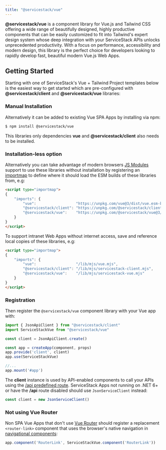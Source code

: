 ```yaml
---
title: "@servicestack/vue"
---
```


<script setup>
import { Icon } from "@iconify/vue"
import VueTailwindTemplates from "../src/components/VueTailwindTemplates.vue"
import VueComponentGallery from "../src/components/VueComponentGallery.vue"
</script>


**@servicestack/vue** is a component library for Vue.js and Tailwind CSS offering a wide range of beautifully designed, highly productive components that can be easily customized to fit into Tailwind's expert design system whose deep integration 
with your ServiceStack APIs unlocks unprecedented productivity. With a focus on performance, accessibility and modern design, this library is the perfect choice for developers looking to rapidly develop fast, beautiful modern Vue.js Web Apps.

<VueComponentGallery />


## Getting Started

Starting with one of ServiceStack's Vue + Tailwind Project templates below is the easiest way to get started which are pre-configured with 
**@servicestack/client** and **@servicestack/vue** libraries:

<VueTailwindTemplates />

### Manual Installation

Alternatively it can be added to existing Vue SPA Apps by installing via npm:

```bash
$ npm install @servicestack/vue
```

This libraries only dependencies **vue** and **@servicestack/client** also needs to be installed.

### Installation-less option

Alternatively you can take advantage of modern browsers [JS Modules](https://developer.mozilla.org/en-US/docs/Web/JavaScript/Guide/Modules) support to 
use these libraries without installation by registering an [importmap](https://developer.mozilla.org/en-US/docs/Web/HTML/Element/script/type/importmap) to define where it should load the ESM builds of these libraries from, e.g:

```html
<script type="importmap">
{
    "imports": {
        "vue":                  "https://unpkg.com/vue@3/dist/vue.esm-browser.prod.js",
        "@servicestack/client": "https://unpkg.com/@servicestack/client@2/dist/servicestack-client.min.mjs",
        "@servicestack/vue":    "https://unpkg.com/@servicestack/vue@3/dist/servicestack-vue.min.mjs"
    }
}
</script>
```

To support intranet Web Apps without internet access, save and reference local copies of these libraries, e.g:

```html
<script type="importmap">
{
    "imports": {
        "vue":                  "/lib/mjs/vue.mjs",
        "@servicestack/client": "/lib/mjs/servicestack-client.mjs",
        "@servicestack/vue":    "/lib/mjs/servicestack-vue.mjs"
    }
}
</script>
```

### Registration

Then register the `@servicestack/vue` component library with your Vue app with:

```js
import { JsonApiClient } from "@servicestack/client"
import ServiceStackVue from "@servicestack/vue"

const client = JsonApiClient.create()

const app = createApp(component, props)
app.provide('client', client)
app.use(ServiceStackVue)

//...
app.mount('#app')
```

The **client** instance is used by API-enabled components to call your APIs using the [/api predefined route](/routing#json-api-pre-defined-route). ServiceStack Apps not running on .NET 6+ or have the **/api** route disabled should use
`JsonServiceClient` instead:

```js
const client = new JsonServiceClient()
```

### Not using Vue Router

Non SPA Vue Apps that don't use [Vue Router](https://router.vuejs.org) should register a replacement `<router-link>` component 
that uses the browser's native navigation in [navigational components](/vue/gallery/navigation):

```js
app.component('RouterLink', ServiceStackVue.component('RouterLink'))
```
